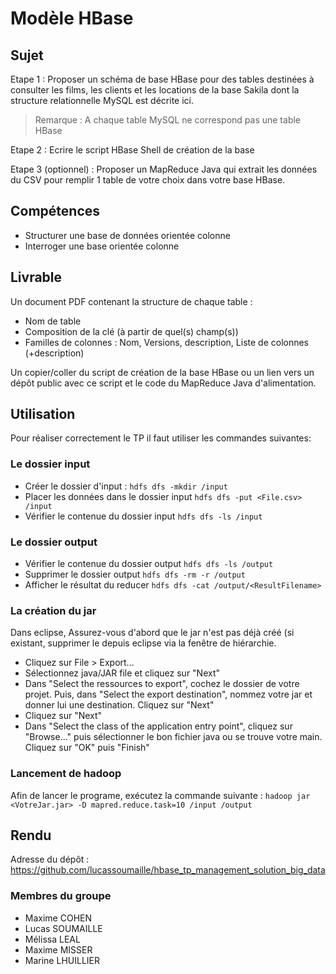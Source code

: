 # Modèle HBase

## Sujet

Etape 1 : Proposer un schéma de base HBase pour des tables destinées à consulter les films, les clients et les locations de la base Sakila dont
la structure relationnelle MySQL est décrite ici.

> Remarque : A chaque table MySQL ne correspond pas une table HBase

Etape 2 : Ecrire le script HBase Shell de création de la base

Etape 3 (optionnel) : Proposer un MapReduce Java qui extrait les données du CSV pour remplir 1 table de votre choix dans votre base HBase.

## Compétences

- Structurer une base de données orientée colonne
- Interroger une base orientée colonne

## Livrable

Un document PDF contenant la structure de chaque table :
- Nom de table
- Composition de la clé (à partir de quel(s) champ(s))
- Familles de colonnes : Nom, Versions, description, Liste de colonnes (+description)

Un copier/coller du script de création de la base HBase ou un lien vers un dépôt public avec ce script et le code du MapReduce Java d'alimentation.


## Utilisation
Pour réaliser correctement le TP il faut utiliser les commandes suivantes:

### Le dossier input

- Créer le dossier d'input : `hdfs dfs -mkdir /input`
- Placer les données dans le dossier input `hdfs dfs -put <File.csv> /input`
- Vérifier le contenue du dossier input `hdfs dfs -ls /input`

### Le dossier output
- Vérifier le contenue du dossier output `hdfs dfs -ls /output`
- Supprimer le dossier output `hdfs dfs -rm -r /output`
- Afficher le résultat du reducer `hdfs dfs -cat /output/<ResultFilename>`

### La création du jar
Dans eclipse, Assurez-vous d'abord que le jar n'est pas déjà créé (si existant, supprimer le depuis eclipse via la fenêtre de hiérarchie.
- Cliquez sur File > Export...
- Sélectionnez java/JAR file et cliquez sur "Next"
- Dans "Select the ressources to export", cochez le dossier de votre projet. Puis, dans "Select the export destination", nommez votre jar et donner lui une destination.
Cliquez sur "Next"
- Cliquez sur "Next"
- Dans "Select the class of the application entry point", cliquez sur "Browse..." puis sélectionner le bon fichier java ou se trouve votre main.
Cliquez sur "OK" puis "Finish"

### Lancement de hadoop
Afin de lancer le programe, exécutez la commande suivante :
`hadoop jar <VotreJar.jar> -D mapred.reduce.task=10 /input /output`

## Rendu

Adresse du dépôt : https://github.com/lucassoumaille/hbase_tp_management_solution_big_data

### Membres du groupe

- Maxime COHEN
- Lucas SOUMAILLE
- Mélissa LEAL
- Maxime MISSER
- Marine LHUILLIER